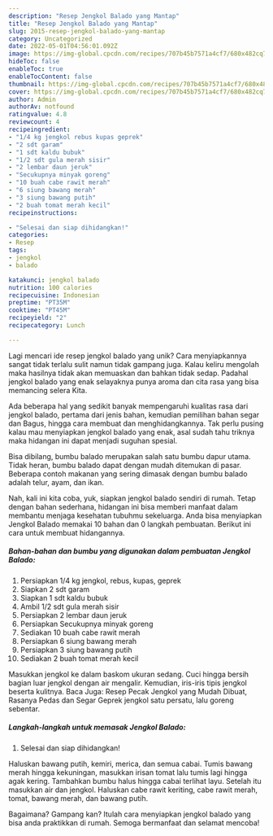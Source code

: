 ```yaml
---
description: "Resep Jengkol Balado yang Mantap"
title: "Resep Jengkol Balado yang Mantap"
slug: 2015-resep-jengkol-balado-yang-mantap
category: Uncategorized
date: 2022-05-01T04:56:01.092Z
image: https://img-global.cpcdn.com/recipes/707b45b7571a4cf7/680x482cq70/jengkol-balado-foto-resep-utama.jpg
hideToc: false
enableToc: true
enableTocContent: false
thumbnail: https://img-global.cpcdn.com/recipes/707b45b7571a4cf7/680x482cq70/jengkol-balado-foto-resep-utama.jpg
cover: https://img-global.cpcdn.com/recipes/707b45b7571a4cf7/680x482cq70/jengkol-balado-foto-resep-utama.jpg
author: Admin
authorAv: notfound
ratingvalue: 4.8
reviewcount: 4
recipeingredient:
- "1/4 kg jengkol rebus kupas geprek"
- "2 sdt garam"
- "1 sdt kaldu bubuk"
- "1/2 sdt gula merah sisir"
- "2 lembar daun jeruk"
- "Secukupnya minyak goreng"
- "10 buah cabe rawit merah"
- "6 siung bawang merah"
- "3 siung bawang putih"
- "2 buah tomat merah kecil"
recipeinstructions:

- "Selesai dan siap dihidangkan!"
categories:
- Resep
tags:
- jengkol
- balado

katakunci: jengkol balado 
nutrition: 100 calories
recipecuisine: Indonesian
preptime: "PT35M"
cooktime: "PT45M"
recipeyield: "2"
recipecategory: Lunch

---
```





Lagi mencari ide resep jengkol balado yang unik? Cara menyiapkannya sangat tidak terlalu sulit namun tidak gampang juga. Kalau keliru mengolah maka hasilnya tidak akan memuaskan dan bahkan tidak sedap. Padahal jengkol balado yang enak selayaknya punya aroma dan cita rasa yang bisa memancing selera Kita.





Ada beberapa hal yang sedikit banyak mempengaruhi kualitas rasa dari jengkol balado, pertama dari jenis bahan, kemudian pemilihan bahan segar dan Bagus, hingga cara membuat dan menghidangkannya. Tak perlu pusing kalau mau menyiapkan jengkol balado yang enak,      asal sudah tahu triknya maka hidangan ini dapat menjadi suguhan spesial.














Bisa dibilang, bumbu balado merupakan salah satu bumbu dapur utama. Tidak heran, bumbu balado dapat dengan mudah ditemukan di pasar. Beberapa contoh makanan yang sering dimasak dengan bumbu balado adalah telur, ayam, dan ikan.






Nah, kali ini kita coba, yuk, siapkan jengkol balado sendiri di rumah. Tetap dengan bahan sederhana, hidangan ini bisa memberi manfaat dalam membantu menjaga kesehatan tubuhmu sekeluarga. Anda bisa menyiapkan Jengkol Balado memakai 10 bahan dan 0 langkah pembuatan. Berikut ini cara untuk membuat hidangannya.

<!--inarticleads1-->

##### Bahan-bahan dan bumbu yang digunakan dalam pembuatan Jengkol Balado:

1. Persiapkan 1/4 kg jengkol, rebus, kupas, geprek
1. Siapkan 2 sdt garam
1. Siapkan 1 sdt kaldu bubuk
1. Ambil 1/2 sdt gula merah sisir
1. Persiapkan 2 lembar daun jeruk
1. Persiapkan Secukupnya minyak goreng
1. Sediakan 10 buah cabe rawit merah
1. Persiapkan 6 siung bawang merah
1. Persiapkan 3 siung bawang putih
1. Sediakan 2 buah tomat merah kecil


Masukkan jengkol ke dalam baskom ukuran sedang. Cuci hingga bersih bagian luar jengkol dengan air mengalir. Kemudian, iris-iris tipis jengkol beserta kulitnya. Baca Juga: Resep Pecak Jengkol yang Mudah Dibuat, Rasanya Pedas dan Segar Geprek jengkol satu persatu, lalu goreng sebentar. 

<!--inarticleads2-->

##### Langkah-langkah untuk memasak Jengkol Balado:


1. Selesai dan siap dihidangkan!

Haluskan bawang putih, kemiri, merica, dan semua cabai. Tumis bawang merah hingga kekuningan, masukkan irisan tomat lalu tumis lagi hingga agak kering. Tambahkan bumbu halus hingga cabai terlihat layu. Setelah itu masukkan air dan jengkol. Haluskan cabe rawit keriting, cabe rawit merah, tomat, bawang merah, dan bawang putih. 

Bagaimana? Gampang kan? Itulah cara menyiapkan jengkol balado yang bisa anda praktikkan di rumah. Semoga bermanfaat dan selamat mencoba!
